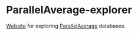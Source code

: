 # ParallelAverage-explorer
[Website](https://heikman.github.io/ParallelAverage-explorer/) for exploring [ParallelAverage](https://github.com/Heikman/ParallelAverage) databases.
